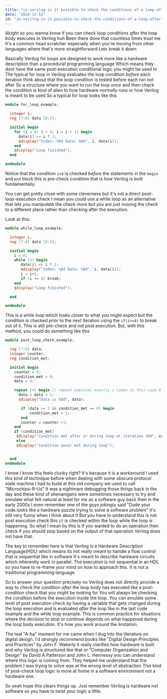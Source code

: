 ```yaml
---
title: "in verilog is it possible to check the conditions of a loop after executing the?"
date: "2024-12-13"
id: "in-verilog-is-it-possible-to-check-the-conditions-of-a-loop-after-executing-the"
---
```


Alright so you wanna know if you can check loop conditions *after* the loop body executes in Verilog huh Been there done that countless times trust me It's a common head scratcher especially when you're moving from other languages where that's more straightforward Lets break it down

Basically Verilog for loops are designed to work more like a hardware description than a procedural programming language Which means they dont have the same post-execution conditional logic you might be used to The typical for loop in Verilog evaluates the loop condition *before* each iteration think about that the loop condition is tested before each run not after So a structure where you want to run the loop *once* and then check the condition is kind of alien to how hardware normally runs or how Verilog is meant to be used So a typical for loop looks like this

```verilog
module for_loop_example;

  integer i;
  reg [7:0] data [0:3];

  initial begin
    for (i = 0; i < 4; i = i + 1) begin
      data[i] <= i * 2;
      $display("Index: %0d Data: %0d", i, data[i]);
    end
    $display("Loop finished");
  end

endmodule
```
Notice that the condition `i<4` is checked *before* the statements in the `begin` and `end` block this is pre-check condition that is how Verilog is built fundamentally.

You can get pretty close with some cleverness but it's not a direct post-loop-execution check I mean you *could* use a while loop as an alternative that lets you manipulate the check more but you are just moving the check to a different place rather than checking after the execution.

Look at this:

```verilog
module while_loop_example;

  integer i;
  reg [7:0] data [0:3];

  initial begin
    i = 0;
    while (1) begin
       data[i] <= i * 2;
       $display("Index: %0d Data: %0d", i, data[i]);
       i = i+1;
       if (i >= 4) break;
    end
    $display("Loop finished");

  end

endmodule
```
This is a while loop which looks closer to what you might expect but the condition is checked prior to the next iteration using the `if(i>=4)` to break out of it. This is still pre-check and not post execution. But, with this method, you could do something like this

```verilog
module post_loop_check_example;

  reg [7:0] data;
  integer counter;
  reg condition_met;

  initial begin
    counter = 0;
    condition_met = 0;
    data = 0;

    repeat (4) begin // repeat executes exactly n times in this case 4
      data = data + 1;
      $display("Data is %0d", data);

       if (data >= 3 && condition_met == 0) begin
           condition_met = 1;
       end
       counter = counter +1;
    end
    if (condition_met)
     $display("Condition met after or during loop at iteration %0d", counter);
     else
     $display("Condition never met during loop");


  end
endmodule
```
I know I know this feels clunky right? It's because it is a workaround I used this kind of technique before when dealing with some obscure protocol state machine I had to build at this old company we used to call "Microchips-R-Us" It was a nightmare debugging those things back in the day and these kind of shenanigans were sometimes necessary to try and simulate what felt natural at least for me as a software guy back then in the early 2000s I even remember one of the guys jokingly said "Dude your code looks like a hardware puzzle trying to solve a software problem" it's still very funny when I think about it But you have to understand this is not post execution check this `if` is checked within the loop while the loop is happening. So what I mean by this is if you wanted to do an operation then check if you should stop based on the output of that operation Verilog does not have that.

The key to remember here is that Verilog is a Hardware Description Language(HDL) which means its not really meant to handle a flow control that is sequential like in software It's meant to describe hardware circuits which inherently work in parallel. The execution is not sequential in an HDL so you have to re-frame your mind on how to approach this. It is not a traditional programming language.

So to answer your question precisely no Verilog does not directly provide a way to check the condition *after* the loop body has executed like a post-condition check that you might be looking for You will always be checking the condition before the execution inside the loop. You can emulate some level of post execution check by having a variable that gets changed during the loop execution and is evaluated *after* the loop like in the last code example and the while loop example. This is common practice for situations where the decision to stop or continue depends on what happened during the loop body execution. It's how you work around the limitation.

The real "A-ha" moment for me came when I dug into the literature on digital design. I'd strongly recommend books like "Digital Design Principles and Practices" by John F. Wakerly it really clarifies how hardware is built and why Verilog is structured like that or "Computer Organization and Design" by David A Patterson and John L. Hennessy you can understand where this logic is coming from. They helped me understand that the problem I was trying to solve was at the wrong level of abstraction This kind of post-check loop logic is more at home in a software environment not a hardware one.

So yeah hope this clears things up. Just remember Verilog is hardware not software so you have to twist your logic a little.

